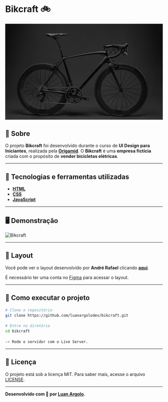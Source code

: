 <h1>Bikcraft 🚲</h1>
<p align="center">
	<img src="https://raw.githubusercontent.com/luanargolodev/bikcraft/main/img/bicicletas/nimbus.jpg" alt="Bikcraft" title="Bikcraft">
</p>

## 📖 Sobre

<p>
O projeto <b>Bikcraft</b> foi desenvolvido durante o curso de <b>UI Design para Iniciantes</b>, realizada pela <b><a href="https://origamid.com">Origamid</a></b>. O <b>Bikcraft</b> é uma <b>empresa fictícia</b> criada com o propósito de <b>vender bicicletas elétricas</b>.
</p>

---

## 🚀 Tecnologias e ferramentas utilizadas

- **[HTML](https://developer.mozilla.org/pt-BR/docs/Web/HTML)**
- **[CSS](https://developer.mozilla.org/pt-BR/docs/Web/CSS)**
- **[JavaScript](https://www.javascript.com/)**

---

## 🖥️ Demonstração

![Bikcraft](https://image.prntscr.com/image/eYCHn6xUSdKfl-FSaE_77Q.png)

---

## 🔖 Layout

Você pode ver o layout desenvolvido por **André Rafael** clicando **[aqui](https://www.figma.com/file/36bbIBtZmj6glG2F5c9NvW/bikcraft)**.

É necessário ter uma conta no [Figma](http://figma.com/) para acessar o layout.

---

## 🔧 Como executar o projeto

```bash
# Clone o repositório
git clone https://github.com/luanargolodev/bikcraft.git

# Entre no diretório
cd bikcraft

-> Rode o servidor com o Live Server.
```

---

## 📝 Licença

O projeto está sob a licença MIT. Para saber mais, acesse o arquivo [LICENSE](https://github.com/devMagno/move.it/blob/main/LICENSE).

---

**Desenvolvido com 💙 por [Luan Argolo](https://github.com/luanargolodev/).**
